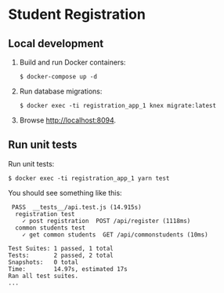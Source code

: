 Student Registration
====================

Local development
-----------------

1. Build and run Docker containers:

    ```
    $ docker-compose up -d
    ```

2.  Run database migrations:

    ```
    $ docker exec -ti registration_app_1 knex migrate:latest
    ```

3.  Browse [http://localhost:8094](http://localhost:8094).

Run unit tests
--------------

Run unit tests:

```
$ docker exec -ti registration_app_1 yarn test
```

You should see something like this:

```
 PASS  __tests__/api.test.js (14.915s)
  registration test
    ✓ post registration  POST /api/register (1118ms)
  common students test
    ✓ get common students  GET /api/commonstudents (10ms)

Test Suites: 1 passed, 1 total
Tests:       2 passed, 2 total
Snapshots:   0 total
Time:        14.97s, estimated 17s
Ran all test suites.
...
```
